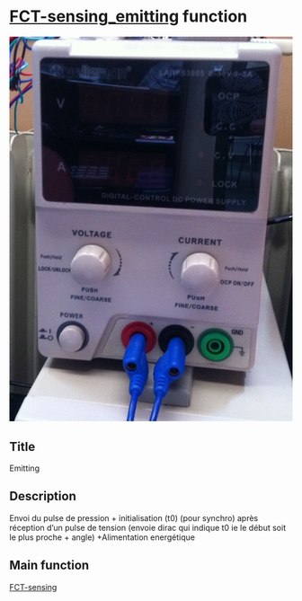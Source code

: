 # [FCT-sensing_emitting]() function
![](viewme.jpg)

## Title
Emitting

## Description
Envoi du pulse de pression + initialisation (t0) (pour synchro) après réception d’un pulse de tension (envoie dirac qui indique t0 ie le début soit le plus proche + angle) +Alimentation energétique

## Main function
[FCT-sensing](../FCT-sensing)
